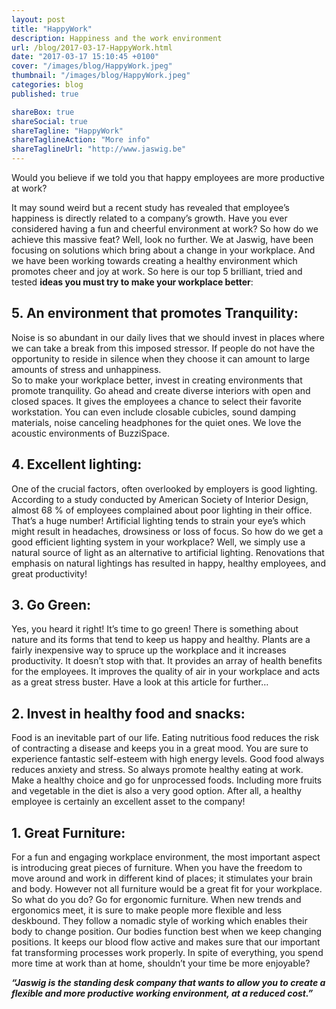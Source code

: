 ```yaml
---
layout: post
title: "HappyWork"
description: Happiness and the work environment
url: /blog/2017-03-17-HappyWork.html
date: "2017-03-17 15:10:45 +0100"
cover: "/images/blog/HappyWork.jpeg"
thumbnail: "/images/blog/HappyWork.jpeg"
categories: blog
published: true

shareBox: true
shareSocial: true
shareTagline: "HappyWork"
shareTaglineAction: "More info"
shareTaglineUrl: "http://www.jaswig.be"
---
```


Would you believe if we told you that happy employees are more productive at work?
<!--more-->

It may sound weird but a recent study has revealed that employee’s happiness is directly related to a company’s growth.
Have you ever considered having a fun and cheerful environment at work? So how do we achieve this massive feat? Well, look no further.
We at Jaswig, have been focusing on solutions which bring about a change in your workplace.  And we have been working towards creating a healthy environment which promotes cheer and joy at work.
So here is our top 5 brilliant, tried and tested **ideas you must try to make your workplace better**:

## 5. An environment that promotes Tranquility:

Noise is so abundant in our daily lives that we should invest in places where we can take a break from this imposed stressor. If people do not have the opportunity to reside in silence when they choose it can amount to large amounts of stress and unhappiness.  
So to make your workplace better, invest in creating environments that promote tranquility.  Go ahead and create diverse interiors with open and closed spaces.  It gives the employees a chance to select their favorite workstation. You can even include closable cubicles, sound damping materials, noise canceling headphones for the quiet ones.
We love the acoustic environments of BuzziSpace.

## 4. Excellent lighting:

One of the crucial factors, often overlooked by employers is good lighting. According to a study conducted by American Society of Interior Design, almost 68 % of employees complained about poor lighting in their office. That’s a huge number! Artificial lighting tends to strain your eye’s which might result in headaches, drowsiness or loss of focus.
So how do we get a good efficient lighting system in your workplace? Well, we simply use a natural source of light as an alternative to artificial lighting. Renovations that emphasis on natural lightings has resulted in happy, healthy employees, and great productivity!

## 3. Go Green:

Yes, you heard it right! It’s time to go green! There is something about nature and its forms that tend to keep us happy and healthy.
Plants are a fairly inexpensive way to spruce up the workplace and it increases productivity. It doesn’t stop with that. It provides an array of health benefits for the employees. It improves the quality of air in your workplace and acts as a great stress buster.
Have a look at this article for further…

## 2. Invest in healthy food and snacks:

Food is an inevitable part of our life. Eating nutritious food reduces the risk of contracting a disease and keeps you in a great mood. You are sure to experience fantastic self-esteem with high energy levels. Good food always reduces anxiety and stress.  So always promote healthy eating at work.
Make a healthy choice and go for unprocessed foods. Including more fruits and vegetable in the diet is also a very good option. After all, a healthy employee is certainly an excellent asset to the company!

## 1. Great Furniture:

For a fun and engaging workplace environment, the most important aspect is introducing great pieces of furniture. When you have the freedom to move around and work in different kind of places; it stimulates your brain and body. However not all furniture would be a great fit for your workplace. So what do you do? Go for ergonomic furniture.
When new trends and ergonomics meet, it is sure to make people more flexible and less deskbound. They follow a nomadic style of working which enables their body to change position. Our bodies function best when we keep changing positions. It keeps our blood flow active and makes sure that our important fat transforming processes work properly.
In spite of everything, you spend more time at work than at home, shouldn’t your time be more enjoyable?

**_“Jaswig is the standing desk company that wants to allow you to create a flexible and more productive
working environment, at a reduced cost.”_**

